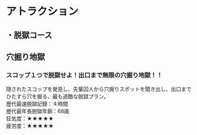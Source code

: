 # アトラクション  
   
## ・脱獄コース  
## 穴掘り地獄  
### スコップ１つで脱獄せよ！出口まで無限の穴掘り地獄！！  
  
隠されたスコップを発見し、先輩囚人から穴掘りスポットを聞き出し、出口までひたすら穴を掘る、最も過酷な脱獄プラン。  
歴代最速脱獄記録：４時間  
歴代最年長脱獄年齢：68歳  
狂気度：★★★★★  
疲労度：★★★★★  
